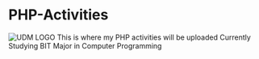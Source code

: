 # PHP-Activities
![UDM LOGO](https://i.ibb.co/3rnxRd2/image.png)
This is where my PHP activities will be uploaded
Currently Studying BIT Major in Computer Programming
